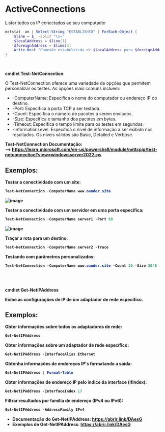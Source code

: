 <h1>ActiveConnections</h1>

Listar todos os IP conectados ao seu computador
```ps1
netstat -an | Select-String "ESTABLISHED" | ForEach-Object {
    $line = $_ -split "\s+"
    $localAddress = $line[1]
    $foreignAddress = $line[2]
    Write-Host "Conexão estabelecida de $localAddress para $foreignAddress"
}
```
<br>

<strong>  cmdlet Test-NetConnection  </strong>

<p>O Test-NetConnection oferece uma variedade de opções que permitem personalizar os testes. As opções mais comuns incluem: </p>

- -ComputerName:  Especifica o nome do computador ou endereço IP do destino.
- -Port: Especifica a porta TCP a ser testada.
- -Count: Especifica o número de pacotes a serem enviados.
- -Size: Especifica o tamanho dos pacotes em bytes.
- -Timeout: Especifica o tempo limite para os testes em segundos.
- -InformationLevel: Especifica o nível de informação a ser exibido nos resultados. Os níveis válidos são Basic, Detailed e Verbose.

<strong> Test-NetConnection Documentação: </storng> 
<br>
-->  https://learn.microsoft.com/en-us/powershell/module/nettcpip/test-netconnection?view=windowsserver2022-ps

<h2> Exemplos: </h2>

<strong> Testar a conectividade com um site: </strong>

```ps1
Test-NetConnection -ComputerName www.oander.site
```
![image](https://github.com/oanderoficial/ActiveConnections/assets/32654298/aa29991f-1658-4713-a3b4-e9bde0456a5b)

<strong> Testar a conectividade com um servidor em uma porta específica: </strong>

```ps1
Test-NetConnection -ComputerName server1 -Port 80
```
![image](https://github.com/oanderoficial/ActiveConnections/assets/32654298/7ff1187b-d734-4f9d-bb5e-4382d5148bbc)


<strong> Traçar a rota para um destino: </strong>

```ps1
Test-NetConnection -ComputerName server2 -Trace
```

<strong>  Testando com parâmetros personalizados: </strong> 

```ps1
Test-NetConnection -ComputerName www.oander.site -Count 10 -Size 2048 -Timeout 5 -InformationLevel Detailed
```
<br>
<br>

<strong> cmdlet Get-NetIPAddress </strong>

<p> Exibe as configurações de IP de um adaptador de rede específico. </p>

<h2> Exemplos: </h2> 

<strong> Obter informações sobre todos os adaptadores de rede: </strong>

```ps1
Get-NetIPAddress
```
<strong> Obter informações sobre um adaptador de rede específico: </strong> 

```ps1
Get-NetIPAddress -InterfaceAlias Ethernet
```
<strong> Obtenha informações de endereços IP's formatando a saída: </strong>

```ps1
Get-NetIPAddress | Format-Table
```
<strong> Obter informações de endereço IP pelo índice da interface (ifIndex): </strong>

```ps1
Get-NetIPAddress -InterfaceIndex 17
````

<strong> Filtrar resultados por família de endereço (IPv4 ou IPv6):  </strong>

```ps1
Get-NetIPAddress -AddressFamily IPv4
```

- Documentação do Get-NetIPAddress:
  https://abrir.link/DAesG
- Exemplos de Get-NetIPAddress:
  https://abrir.link/DAesG
